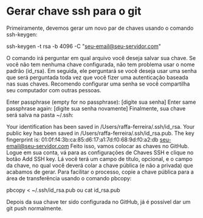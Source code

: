 # Gerar chave ssh para o git

Primeiramente, devemos gerar um novo par de chaves usando o comando ssh-keygen:

ssh-keygen -t rsa -b 4096 -C "seu-email@seu-servidor.com"

O comando irá perguntar em qual arquivo você deseja salvar sua chave. Se você não tem nenhuma chave configurada, não
tem problema usar o nome padrão (id_rsa). Em seguida, ele perguntará se você deseja usar uma senha que será perguntada
toda vez que você fizer uma autenticação baseada nas suas chaves. Recomendo configurar uma senha se você compartilha 
seu computador com outras pessoas.

Enter passphrase (empty for no passphrase): [digite sua senha]
Enter same passphrase again: [digite sua senha novamente]
Finalmente, sua chave será salva na pasta ~/.ssh:

Your identification has been saved in /Users/raffa-ferreira/.ssh/id_rsa.
Your public key has been saved in /Users/raffa-ferreira/.ssh/id_rsa.pub.
The key fingerprint is:
01:0f:f4:3b:ca:85:d6:17:a1:7d:f0:68:9d:f0:a2:db seu-email@seu-servidor.com
Feito isso, vamos colocar as chaves no GitHub. Logue em sua conta, vá para as configurações de Chaves SSH e clique 
no botão Add SSH key. Lá você terá um campo de título, opcional, e o campo da chave, no qual você deverá colar a 
chave pública (e não a privada) que acabamos de gerar. Para facilitar o processo, copie a chave pública para a 
área de transferência usando o comando pbcopy:

pbcopy < ~/.ssh/id_rsa.pub
ou 
cat id_rsa.pub

Depois da sua chave ter sido configurada no GitHub, já é possível dar um git push normalmente.
